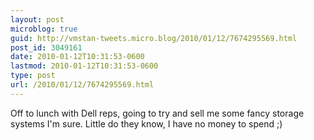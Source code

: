 ```yaml
---
layout: post
microblog: true
guid: http://vmstan-tweets.micro.blog/2010/01/12/7674295569.html
post_id: 3049161
date: 2010-01-12T10:31:53-0600
lastmod: 2010-01-12T10:31:53-0600
type: post
url: /2010/01/12/7674295569.html
---
```

Off to lunch with Dell reps, going to try and sell me some fancy storage systems I'm sure. Little do they know, I have no money to spend ;)
